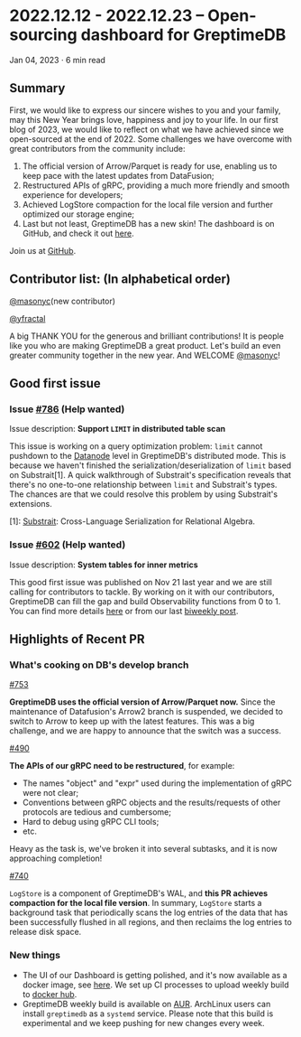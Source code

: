 # 2022.12.12 - 2022.12.23 – Open-sourcing dashboard for GreptimeDB

Jan 04, 2023 · 6 min read

## Summary

First, we would like to express our sincere wishes to you and your family, may this New Year brings love, happiness and joy to your life.
In our first blog of 2023, we would like to reflect on what we have achieved since we open-sourced at the end of 2022.
Some challenges we have overcome with great contributors from the community include:

1. The official version of Arrow/Parquet is ready for use, enabling us to keep pace with the latest updates from DataFusion;
2. Restructured APIs of gRPC, providing a much more friendly and smooth experience for developers;
3. Achieved LogStore compaction for the local file version and further optimized our storage engine;
4. Last but not least, GreptimeDB has a new skin! The dashboard is on GitHub, and check it out [here](https://github.com/GreptimeTeam/dashboard).

Join us at [GitHub](https://github.com/GreptimeTeam/greptimedb).

## Contributor list: (In alphabetical order)

[@masonyc](https://github.com/masonyc)(new contributor)

[@yfractal](https://github.com/yfractal)

A big THANK YOU for the generous and brilliant contributions! It is people like you who are making GreptimeDB a great product. Let's build an even greater community together in the new year.
And WELCOME [@masonyc](https://github.com/masonyc)!

## Good first issue

### Issue [#786](https://github.com/GreptimeTeam/greptimedb/issues/786) (Help wanted)

Issue description: **Support `LIMIT` in distributed table scan**

This issue is working on a query optimization problem: `limit` cannot pushdown to the [Datanode](https://docs.greptime.com/developer-guide/datanode/overview) level in GreptimeDB's distributed mode. This is because we haven't finished the serialization/deserialization of `limit` based on Substrait[1]. A quick walkthrough of Substrait's specification reveals that there's no one-to-one relationship between `limit` and Substrait's types. The chances are that we could resolve this problem by using Substrait's extensions.

[1]: [Substrait](https://substrait.io/): Cross-Language Serialization for Relational Algebra.

### Issue [#602](https://github.com/GreptimeTeam/greptimedb/issues/602) (Help wanted)

Issue description: **System tables for inner metrics**

This good first issue was published on Nov 21 last year and we are still calling for contributors to tackle. By working on it with our contributors, GreptimeDB can fill the gap and build Observability functions from 0 to 1. You can find more details [here](https://github.com/GreptimeTeam/greptimedb/issues/602) or from our last [biweekly post](https://greptime.com/blogs/2022-12-16-biweekly-report.html).

## Highlights of Recent PR

### What's cooking on DB's develop branch

[#753](https://github.com/GreptimeTeam/greptimedb/pull/753)

**GreptimeDB uses the official version of Arrow/Parquet now.** Since the maintenance of Datafusion's Arrow2 branch is suspended, we decided to switch to Arrow to keep up with the latest features. This was a big challenge, and we are happy to announce that the switch was a success.

[#490](https://github.com/GreptimeTeam/greptimedb/issues/490)

**The APIs of our gRPC need to be restructured**, for example:

- The names "object" and "expr" used during the implementation of gRPC were not clear;
- Conventions between gRPC objects and the results/requests of other protocols are tedious and cumbersome;
- Hard to debug using gRPC CLI tools;
- etc.

Heavy as the task is, we've broken it into several subtasks, and it is now approaching completion!

[#740](https://github.com/GreptimeTeam/greptimedb/issues/740)

`LogStore` is a component of GreptimeDB's WAL, and **this PR achieves compaction for the local file version**. In summary, `LogStore` starts a background task that periodically scans the log entries of the data that has been successfully flushed in all regions, and then reclaims the log entries to release disk space.

### New things

- The UI of our Dashboard is getting polished, and it's now available as a docker image, see [here](https://github.com/GreptimeTeam/dashboard/tree/main/docker). We set up CI processes to upload weekly build to [docker hub](https://hub.docker.com/repository/docker/greptime/greptimedb-dashboard).
- GreptimeDB weekly build is available on [AUR](https://aur.archlinux.org/packages/greptimedb-bin). ArchLinux users can install `greptimedb` as a `systemd` service. Please note that this build is experimental and we keep pushing for new changes every week.
